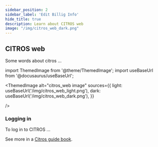 ```yaml
---
sidebar_position: 2
sidebar_label: 'Edit Billig Info'
hide_title: true
description: Learn about CITROS web
image: "/img/citros_web_dark.png"
---
```


## CITROS web

Some words about citros ...

import ThemedImage from '@theme/ThemedImage';
import useBaseUrl from '@docusaurus/useBaseUrl';

<ThemedImage
  alt="citros_web image"
  sources={{
    light: useBaseUrl('/img/citros_web_light.png'),
    dark: useBaseUrl('/img/citros_web_dark.png'),
  }}
  
/>

### Logging in

To log in to CITROS ...

See more in a [Citros guide book](/docs_citros_web).